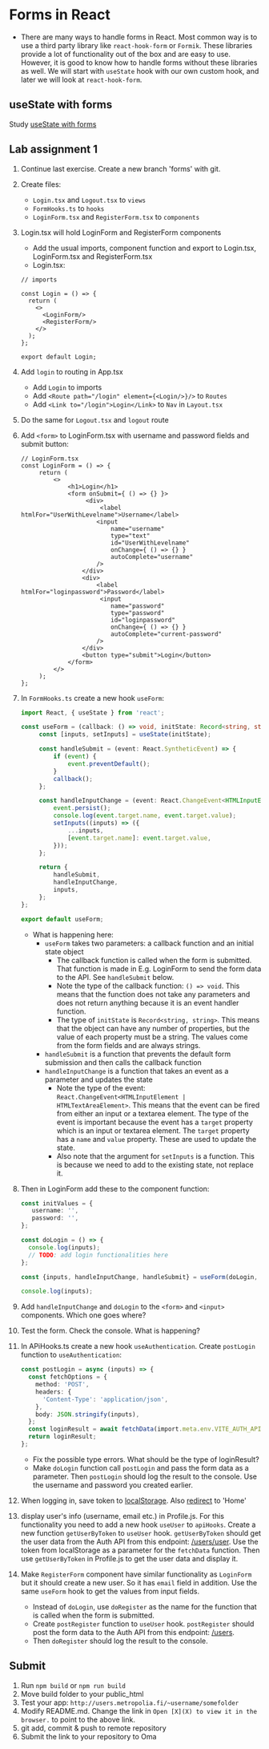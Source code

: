 # Forms in React

- There are many ways to handle forms in React. Most common way is to use a third party library like `react-hook-form`
  or `Formik`. These libraries provide a lot of functionality out of the box and are easy to use. However, it is good to
  know how to handle forms without these libraries as well. We will start with `useState` hook with our own custom hook,
  and later we will look at `react-hook-form`.

## useState with forms

Study [useState with forms](https://www.youtube.com/watch?v=R7T5GQLxRD4)

## Lab assignment 1

1. Continue last exercise. Create a new branch 'forms' with git.
2. Create files:
    - `Login.tsx` and `Logout.tsx` to `views`
    - `FormHooks.ts` to `hooks`
    - `LoginForm.tsx` and `RegisterForm.tsx` to `components`
3. Login.tsx will hold LoginForm and RegisterForm components
    * Add the usual imports, component function and export to Login.tsx, LoginForm.tsx and RegisterForm.tsx
    * Login.tsx:
    ```tsx
    // imports
   
    const Login = () => {
      return (
        <>
          <LoginForm/>
          <RegisterForm/>
        </>
      );
    };
    
    export default Login;
   ```
4. Add `login` to routing in App.tsx
    * Add `Login` to imports
    * Add `<Route path="/login" element={<Login/>}/>` to `Routes`
    * Add `<Link to="/login">Login</Link>` to `Nav` in `Layout.tsx`
5. Do the same for `Logout.tsx` and `logout` route
6. Add `<form>` to LoginForm.tsx with username and password fields and submit button:
   ```tsx
   // LoginForm.tsx
   const LoginForm = () => {
        return (
            <>
                <h1>Login</h1>
                <form onSubmit={ () => {} }>
                     <div>
                         <label htmlFor="UserWithLevelname">Username</label>
                        <input
                            name="username"
                            type="text"
                            id="UserWithLevelname"
                            onChange={ () => {} }
                            autoComplete="username"
                        />
                    </div>
                    <div>
                        <label htmlFor="loginpassword">Password</label>
                         <input
                            name="password"
                            type="password"
                            id="loginpassword"
                            onChange={ () => {} }
                            autoComplete="current-password"
                        />
                    </div>
                    <button type="submit">Login</button>
                </form>
            </>
        );
   };
   ```
7. In `FormHooks.ts` create a new hook `useForm`:
   ```typescript
   import React, { useState } from 'react';

   const useForm = (callback: () => void, initState: Record<string, string>) => {
        const [inputs, setInputs] = useState(initState);

        const handleSubmit = (event: React.SyntheticEvent) => {
            if (event) {
                event.preventDefault();
            }
            callback(); 
        };

        const handleInputChange = (event: React.ChangeEvent<HTMLInputElement | HTMLTextAreaElement>) => {
            event.persist();
            console.log(event.target.name, event.target.value);
            setInputs((inputs) => ({
                ...inputs,
                [event.target.name]: event.target.value,
            }));
        };
   
        return {
            handleSubmit,
            handleInputChange,
            inputs,
        };
   };
   
   export default useForm;
   ```
    - What is happening here:
        - `useForm` takes two parameters: a callback function and an initial state object
            - The callback function is called when the form is submitted. That function is made in E.g. LoginForm to
              send the form data to the API. See `handleSubmit` below.
            - Note the type of the callback function: `() => void`. This means that the function does not take any
              parameters and does not return anything because it is an event handler function.
            - The type of `initState` is `Record<string, string>`. This means that the object can have any number of
              properties, but the value of each property must be a string. The values come from the form fields and are
              always strings.
        - `handleSubmit` is a function that prevents the default form submission and then calls the callback function
        - `handleInputChange` is a function that takes an event as a parameter and updates the state
            - Note the type of the event: `React.ChangeEvent<HTMLInputElement | HTMLTextAreaElement>`. This means that
              the event can be fired from either an input or a textarea element. The type of the event is important
              because the event has a `target` property which is an input or textarea element. The `target` property has
              a `name` and `value` property. These are used to update the state.
            - Also note that the argument for `setInputs` is a function. This is because we need to add to the existing
              state, not replace it.

8. Then in LoginForm add these to the component function:
   ```typescript
   const initValues = {
      username: '',
      password: '',
   };
   
   const doLogin = () => {
     console.log(inputs);
     // TODO: add login functionalities here
   };
   
   const {inputs, handleInputChange, handleSubmit} = useForm(doLogin, initValues);
   
   console.log(inputs);
   ```
9. Add `handleInputChange` and `doLogin` to the `<form>` and `<input>` components. Which one goes where?
10. Test the form. Check the console. What is happening?
11. In APiHooks.ts create a new hook `useAuthentication`. Create `postLogin` function to `useAuthentication`:
     ```typescript
     const postLogin = async (inputs) => {
       const fetchOptions = {
         method: 'POST',
         headers: {
           'Content-Type': 'application/json',
         },
         body: JSON.stringify(inputs),
       };
       const loginResult = await fetchData(import.meta.env.VITE_AUTH_API + '/auth/login', fetchOptions);
       return loginResult;
     };
     ```
    - Fix the possible type errors. What should be the type of loginResult?
    - Make `doLogin` function call `postLogin` and pass the form data as a parameter. Then `postLogin` should log the result to the console. Use the username and password you created earlier.
12. When logging in, save token to [localStorage](https://developer.mozilla.org/en-US/docs/Web/API/Window/localStorage). Also [redirect](https://tylermcginnis.com/react-router-programmatically-navigate/) to 'Home'
13. display user's info (username, email etc.) in Profile.js. For this functionality you need to add a new hook `useUser` to `apiHooks`. Create a new function `getUserByToken` to `useUser` hook. `getUserByToken` should get the user data from the Auth API from this endpoint: [/users/user](http://media.mw.metropolia.fi/wbma/docs/#api-User-GetCurrentUser). Use the token from localStorage as a parameter for the `fetchData` function. Then use `getUserByToken` in Profile.js to get the user data and display it.
14. Make `RegisterForm` component have similar functionality as `LoginForm` but it should create a new user. So it has `email` field in addition. Use the same `useForm` hook to get the values from input fields.
    - Instead of `doLogin`, use `doRegister` as the name for the function that is called when the form is submitted.
    - Create `postRegister` function to `useUser` hook. `postRegister` should post the form data to the Auth API from this endpoint: [/users](http://media.mw.metropolia.fi/wbma/docs/#api-User-CreateUser).
    - Then `doRegister` should log the result to the console.

## Submit
1. Run `npm build` or `npm run build`
2. Move build folder to your public_html
3. Test your app: `http://users.metropolia.fi/~username/somefolder`
4. Modify README.md. Change the link in `Open [X](X) to view it in the browser.` to point to the above link.
5. git add, commit & push to remote repository
6. Submit the link to your repository to Oma


